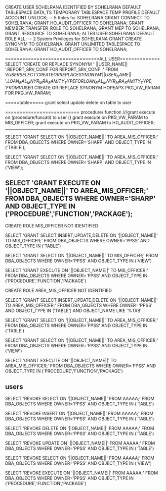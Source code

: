 CREATE USER SOHELRANA
  IDENTIFIED BY SOHELRANA
  DEFAULT TABLESPACE DATA_TS
  TEMPORARY TABLESPACE TEMP
  PROFILE DEFAULT
  ACCOUNT UNLOCK;
  -- 5 Roles for SOHELRANA 
  GRANT CONNECT TO SOHELRANA;
  GRANT HO_AUDIT_OFFICER TO SOHELRANA;
  GRANT MEMBER_TRANSFER_ROLE TO SOHELRANA;
  GRANT MEP TO SOHELRANA;
  GRANT RESOURCE TO SOHELRANA;
  ALTER USER SOHELRANA DEFAULT ROLE ALL;
  -- 2 System Privileges for SOHELRANA 
  GRANT CREATE SYNONYM TO SOHELRANA;
  GRANT UNLIMITED TABLESPACE TO SOHELRANA;
  GRANT HO_AUDIT_OFFICER TO SOHELRANA;



=================================ALL USER==============
SELECT 'CREATE OR REPLACE SYNONYM ' ||USER_NAME|| '.REPORT_SRV_CONF FOR REPORT_SRV_CONF ;' FROM V$USER
SELECT 'CREATE OR REPLACE SYNONYM ' ||USER_NAME||'.LOAN_BAL_MNYR_MRA_SAMITY_TYPE FOR LOAN_BAL_MNYR_MRA_SAMITY_TYPE;'FROM  V$USER
CREATE OR REPLACE SYNONYM HOPEAPX.PKG_VW_PARAM FOR PKG_VW_PARAM; 


=====table=====
grant select update delete  on table to user

==========================
procedure/ function ///grant execute on (procedure/funcati) to user ()
grant execute on PKG_VW_PARAM to MIS_OFFICER;
grant execute on PKG_VW_PARAM to HO_AUDIT_OFFICER;


-------------------------------------------
SELECT 'GRANT SELECT ON '||OBJECT_NAME||'  TO AREA_MIS_OFFICER;' FROM DBA_OBJECTS WHERE OWNER='SHARP' AND  OBJECT_TYPE IN ('TABLE');

SELECT 'GRANT SELECT ON '||OBJECT_NAME||'  TO AREA_MIS_OFFICER;' FROM DBA_OBJECTS WHERE  OWNER='SHARP' AND OBJECT_TYPE IN ('VIEW');

SELECT 'GRANT EXECUTE ON '||OBJECT_NAME||'  TO AREA_MIS_OFFICER;' FROM DBA_OBJECTS WHERE OWNER='SHARP' AND  OBJECT_TYPE IN ('PROCEDURE','FUNCTION','PACKAGE');
---------------------------------------------------------------------------
CREATE ROLE MIS_OFFICER NOT IDENTIFIED

SELECT 'GRANT SELECT,INSERT,UPDATE,DELETE ON '||OBJECT_NAME||'  TO MIS_OFFICER;' FROM DBA_OBJECTS WHERE OWNER='PPSS' AND  OBJECT_TYPE IN ('TABLE')

SELECT 'GRANT SELECT ON '||OBJECT_NAME||'  TO MIS_OFFICER;' FROM DBA_OBJECTS WHERE  OWNER='PPSS' AND OBJECT_TYPE IN ('VIEW')

SELECT 'GRANT EXECUTE ON '||OBJECT_NAME||'  TO MIS_OFFICER;' FROM DBA_OBJECTS WHERE OWNER='PPSS' AND  OBJECT_TYPE IN ('PROCEDURE','FUNCTION','PACKAGE')




CREATE ROLE AREA_MIS_OFFICER NOT IDENTIFIED

SELECT 'GRANT SELECT,INSERT,UPDATE,DELETE ON '||OBJECT_NAME||'  TO AREA_MIS_OFFICER;' FROM DBA_OBJECTS WHERE OWNER='PPSS' AND  OBJECT_TYPE IN ('TABLE')
AND OBJECT_NAME LIKE '%TAB'

SELECT 'GRANT SELECT ON '||OBJECT_NAME||'  TO AREA_MIS_OFFICER;' FROM DBA_OBJECTS WHERE OWNER='PPSS' AND  OBJECT_TYPE IN ('TABLE')

SELECT 'GRANT SELECT ON '||OBJECT_NAME||'  TO AREA_MIS_OFFICER;' FROM DBA_OBJECTS WHERE  OWNER='PPSS' AND OBJECT_TYPE IN ('VIEW')

SELECT 'GRANT EXECUTE ON '||OBJECT_NAME||'  TO AREA_MIS_OFFICER;' FROM DBA_OBJECTS WHERE OWNER='PPSS' AND  OBJECT_TYPE IN ('PROCEDURE','FUNCTION','PACKAGE')


users
---------------------

SELECT 'REVOKE SELECT ON '||OBJECT_NAME||'  FROM AAAAA;' FROM DBA_OBJECTS WHERE OWNER='PPSS' AND  OBJECT_TYPE IN ('TABLE')

SELECT 'REVOKE INSERT ON '||OBJECT_NAME||'  FROM AAAAA;' FROM DBA_OBJECTS WHERE OWNER='PPSS' AND  OBJECT_TYPE IN ('TABLE')

SELECT 'REVOKE DELETE ON '||OBJECT_NAME||'  FROM AAAAA;' FROM DBA_OBJECTS WHERE OWNER='PPSS' AND  OBJECT_TYPE IN ('TABLE')

SELECT 'REVOKE UPDATE ON '||OBJECT_NAME||'  FROM AAAAA;' FROM DBA_OBJECTS WHERE OWNER='PPSS' AND  OBJECT_TYPE IN ('TABLE')



SELECT 'REVOKE SELECT ON '||OBJECT_NAME||'  FROM AAAAA;' FROM DBA_OBJECTS WHERE  OWNER='PPSS' AND OBJECT_TYPE IN ('VIEW')

SELECT 'REVOKE EXECUTE ON '||OBJECT_NAME||'  FROM AAAAA;' FROM DBA_OBJECTS WHERE OWNER='PPSS' AND  OBJECT_TYPE IN ('PROCEDURE','FUNCTION','PACKAGE')


